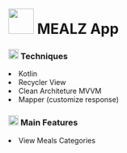 <h1>
<img src="https://github.com/user-attachments/assets/a91ae467-d3fc-445c-b317-de99290536e8" height="50px" width="50px"/>
  MEALZ App</h1>



<h3>
<img src="https://github.com/user-attachments/assets/2637d95d-89c0-41a3-8671-3f7d5566d9bd" height="20px" width="20px"/>
  Techniques
</h3>
<li>Kotlin</li>
<li>Recycler View</li>
<li>Clean Architeture MVVM</li>
<li>Mapper (customize response)</li>

<h3>
<img src="https://github.com/user-attachments/assets/0a7d6b80-b4c3-45c2-8199-652483ac0584" height="20px" width="20px"/>
Main Features
</h3>
<li>View Meals Categories</li>
